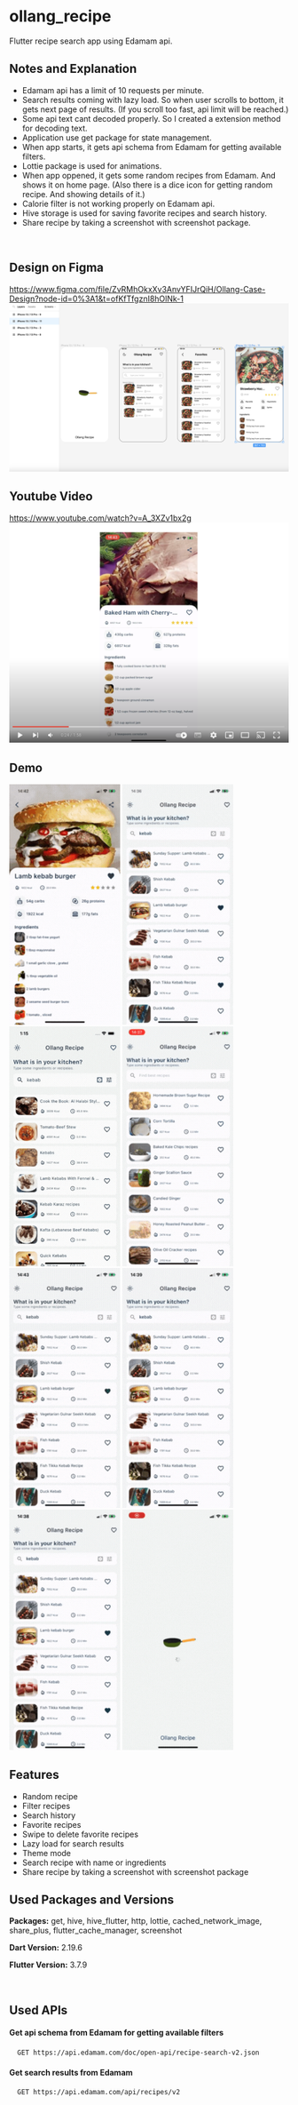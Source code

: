 # ollang_recipe

Flutter recipe search app using Edamam api.

## Notes and Explanation

- Edamam api has a limit of 10 requests per minute.
- Search results coming with lazy load. So when user scrolls to bottom, it gets next page of results. (If you scroll too fast, api limit will be reached.)
- Some api text cant decoded properly. So I created a extension method for decoding text.
- Application use get package for state management.
- When app starts, it gets api schema from Edamam for getting available filters.
- Lottie package is used for animations.
- When app oppened, it gets some random recipes from Edamam. And shows it on home page. (Also there is a dice icon for getting random recipe. And showing details of it.)
- Calorie filter is not working properly on Edamam api.
- Hive storage is used for saving favorite recipes and search history.
- Share recipe by taking a screenshot with screenshot package.

<br />

## Design on Figma

https://www.figma.com/file/ZvRMhOkxXv3AnvYFIJrQiH/Ollang-Case-Design?node-id=0%3A1&t=ofKfTfgznI8hOlNk-1
[![Watch the video](./screenshots/figma_pre.png)](https://www.figma.com/file/ZvRMhOkxXv3AnvYFIJrQiH/Ollang-Case-Design?node-id=0%3A1&t=ofKfTfgznI8hOlNk-1)

## Youtube Video

https://www.youtube.com/watch?v=A_3XZv1bx2g
[![Watch the video](./screenshots/youtube_pre.png)](https://www.youtube.com/watch?v=A_3XZv1bx2g)

## Demo

<img src="./screenshots/1.gif" width=200>
<img src="./screenshots/2.gif" width=200>
<img src="./screenshots/3.gif" width=200>

<img src="./screenshots/4.gif" width=200>
<img src="./screenshots/5.gif" width=200>
<img src="./screenshots/6.gif" width=200>

<img src="./screenshots/7.gif" width=200>
<img src="./screenshots/8.gif" width=200>

## Features

- Random recipe
- Filter recipes
- Search history
- Favorite recipes
- Swipe to delete favorite recipes
- Lazy load for search results
- Theme mode
- Search recipe with name or ingredients
- Share recipe by taking a screenshot with screenshot package

## Used Packages and Versions

**Packages:** get, hive, hive_flutter, http, lottie, cached_network_image, share_plus, flutter_cache_manager, screenshot

**Dart Version:** 2.19.6

**Flutter Version:** 3.7.9

<br />

## Used APIs

#### Get api schema from Edamam for getting available filters

```http
  GET https://api.edamam.com/doc/open-api/recipe-search-v2.json
```

#### Get search results from Edamam

```http
  GET https://api.edamam.com/api/recipes/v2
```
